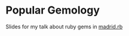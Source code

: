 # Popular Gemology

Slides for my talk about ruby gems in [madrid.rb](http://www.madridrb.com/events/septiembre-2018-454)

